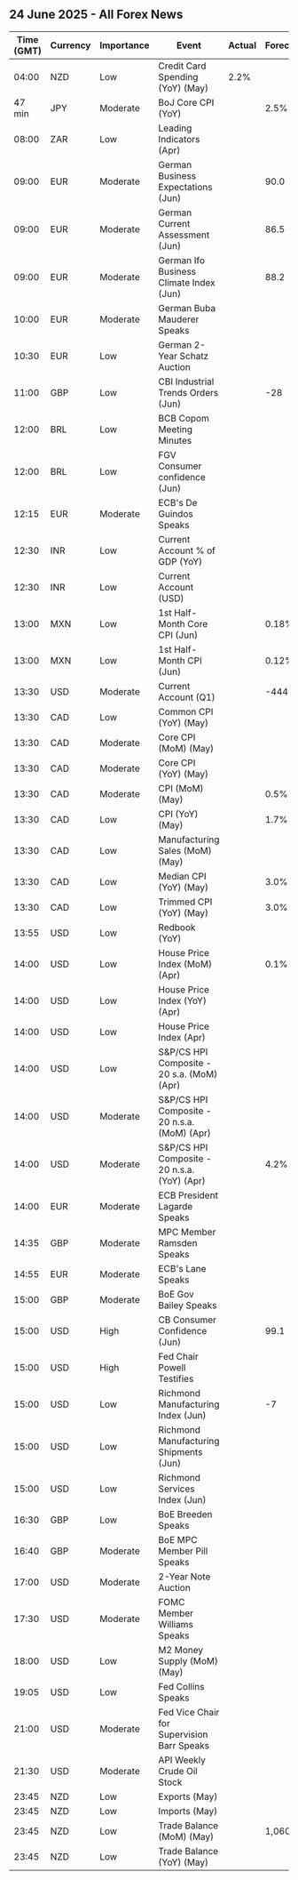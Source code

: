 ## 24 June 2025 - All Forex News

| Time (GMT) | Currency | Importance | Event | Actual | Forecast | Previous |
|------|----------|------------|-------|--------|----------|----------|
| 04:00 | NZD | Low | Credit Card Spending (YoY) (May) | 2.2% |  | 0.5% |
| 47 min | JPY | Moderate | BoJ Core CPI (YoY) |  | 2.5% | 2.4% |
| 08:00 | ZAR | Low | Leading Indicators (Apr) |  |  | 115.40% |
| 09:00 | EUR | Moderate | German Business Expectations (Jun) |  | 90.0 | 88.9 |
| 09:00 | EUR | Moderate | German Current Assessment (Jun) |  | 86.5 | 86.1 |
| 09:00 | EUR | Moderate | German Ifo Business Climate Index (Jun) |  | 88.2 | 87.5 |
| 10:00 | EUR | Moderate | German Buba Mauderer Speaks |  |  |  |
| 10:30 | EUR | Low | German 2-Year Schatz Auction |  |  | 1.780% |
| 11:00 | GBP | Low | CBI Industrial Trends Orders (Jun) |  | -28 | -30 |
| 12:00 | BRL | Low | BCB Copom Meeting Minutes |  |  |  |
| 12:00 | BRL | Low | FGV Consumer confidence (Jun) |  |  | 86.7 |
| 12:15 | EUR | Moderate | ECB's De Guindos Speaks |  |  |  |
| 12:30 | INR | Low | Current Account % of GDP (YoY) |  |  | -0.70% |
| 12:30 | INR | Low | Current Account (USD) |  |  | -23.200B |
| 13:00 | MXN | Low | 1st Half-Month Core CPI (Jun) |  | 0.18% | 0.16% |
| 13:00 | MXN | Low | 1st Half-Month CPI (Jun) |  | 0.12% | 0.09% |
| 13:30 | USD | Moderate | Current Account (Q1) |  | -444.0B | -303.9B |
| 13:30 | CAD | Low | Common CPI (YoY) (May) |  |  | 2.5% |
| 13:30 | CAD | Moderate | Core CPI (MoM) (May) |  |  | 0.5% |
| 13:30 | CAD | Moderate | Core CPI (YoY) (May) |  |  | 2.5% |
| 13:30 | CAD | Moderate | CPI (MoM) (May) |  | 0.5% | -0.1% |
| 13:30 | CAD | Low | CPI (YoY) (May) |  | 1.7% | 1.7% |
| 13:30 | CAD | Low | Manufacturing Sales (MoM) (May) |  |  | -2.8% |
| 13:30 | CAD | Low | Median CPI (YoY) (May) |  | 3.0% | 3.2% |
| 13:30 | CAD | Low | Trimmed CPI (YoY) (May) |  | 3.0% | 3.1% |
| 13:55 | USD | Low | Redbook (YoY) |  |  | 5.2% |
| 14:00 | USD | Low | House Price Index (MoM) (Apr) |  | 0.1% | -0.1% |
| 14:00 | USD | Low | House Price Index (YoY) (Apr) |  |  | 3.7% |
| 14:00 | USD | Low | House Price Index (Apr) |  |  | 436.6 |
| 14:00 | USD | Low | S&P/CS HPI Composite - 20 s.a. (MoM) (Apr) |  |  | -0.1% |
| 14:00 | USD | Moderate | S&P/CS HPI Composite - 20 n.s.a. (MoM) (Apr) |  |  | 1.1% |
| 14:00 | USD | Moderate | S&P/CS HPI Composite - 20 n.s.a. (YoY) (Apr) |  | 4.2% | 4.1% |
| 14:00 | EUR | Moderate | ECB President Lagarde Speaks |  |  |  |
| 14:35 | GBP | Moderate | MPC Member Ramsden Speaks |  |  |  |
| 14:55 | EUR | Moderate | ECB's Lane Speaks |  |  |  |
| 15:00 | GBP | Moderate | BoE Gov Bailey Speaks |  |  |  |
| 15:00 | USD | High | CB Consumer Confidence (Jun) |  | 99.1 | 98.0 |
| 15:00 | USD | High | Fed Chair Powell Testifies |  |  |  |
| 15:00 | USD | Low | Richmond Manufacturing Index (Jun) |  | -7 | -9 |
| 15:00 | USD | Low | Richmond Manufacturing Shipments (Jun) |  |  | -10 |
| 15:00 | USD | Low | Richmond Services Index (Jun) |  |  | -11 |
| 16:30 | GBP | Low | BoE Breeden Speaks |  |  |  |
| 16:40 | GBP | Moderate | BoE MPC Member Pill Speaks |  |  |  |
| 17:00 | USD | Moderate | 2-Year Note Auction |  |  | 3.955% |
| 17:30 | USD | Moderate | FOMC Member Williams Speaks |  |  |  |
| 18:00 | USD | Low | M2 Money Supply (MoM) (May) |  |  | 21.86T |
| 19:05 | USD | Low | Fed Collins Speaks |  |  |  |
| 21:00 | USD | Moderate | Fed Vice Chair for Supervision Barr Speaks |  |  |  |
| 21:30 | USD | Moderate | API Weekly Crude Oil Stock |  |  | -10.133M |
| 23:45 | NZD | Low | Exports (May) |  |  | 7.84B |
| 23:45 | NZD | Low | Imports (May) |  |  | 6.42B |
| 23:45 | NZD | Low | Trade Balance (MoM) (May) |  | 1,060M | 1,426M |
| 23:45 | NZD | Low | Trade Balance (YoY) (May) |  |  | -4,810M |
